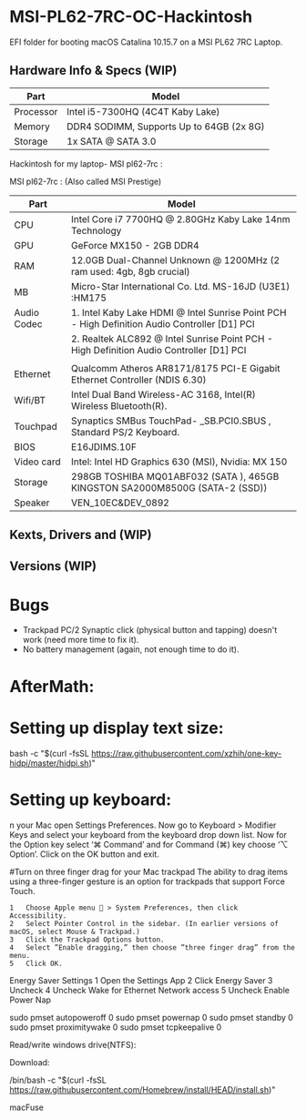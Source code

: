 # MSI-PL62-7RC-OC-Hackintosh

EFI folder for booting macOS Catalina 10.15.7 on a MSI PL62 7RC Laptop.

## Hardware Info & Specs (WIP)

| Part      | Model                                    |
| --------- | ---------------------------------------- |
| Processor | Intel i5-7300HQ (4C4T Kaby Lake)         |
| Memory    | DDR4 SODIMM, Supports Up to 64GB (2x 8G) |
| Storage   | 1x SATA @ SATA 3.0                       |

Hackintosh for my laptop- MSI pl62-7rc :

MSI pl62-7rc : (Also called MSI Prestige)

| Part      | Model                                                                                              |
| --------- | -------------------------------------------------------------------------------------------------- |
|CPU         | Intel Core i7 7700HQ @ 2.80GHz	Kaby Lake 14nm Technology                                        |
|GPU         |  GeForce MX150 - 2GB DDR4                                                                         |
|RAM         | 12.0GB Dual-Channel Unknown @ 1200MHz (2 ram used: 4gb, 8gb crucial)                              |
|MB          | Micro-Star International Co. Ltd. MS-16JD (U3E1) :HM175                                           |
|Audio Codec | 1. Intel Kaby Lake HDMI @ Intel Sunrise Point PCH - High Definition Audio Controller [D1]	PCI  |
|            | 2. Realtek ALC892 @ Intel Sunrise Point PCH - High Definition Audio Controller [D1]	PCI          |
|    		 |	                                                                                                 |
|Ethernet    | Qualcomm Atheros AR8171/8175 PCI-E Gigabit Ethernet Controller (NDIS 6.30)                        |
|Wifi/BT     | Intel Dual Band Wireless-AC 3168, Intel(R) Wireless Bluetooth(R).                                 |
|Touchpad    | Synaptics SMBus TouchPad- \_SB.PCI0.SBUS , Standard PS/2 Keyboard.                                |
|BIOS        | E16JDIMS.10F                                                                                      |
|Video card  |Intel: Intel HD Graphics 630 (MSI), Nvidia: MX 150                                                 |
|Storage     | 298GB TOSHIBA MQ01ABF032 (SATA ), 465GB KINGSTON SA2000M8500G (SATA-2 (SSD))                      |
|Speaker     | VEN_10EC&DEV_0892                                                                                 |
																												 
## Kexts, Drivers and (WIP)

## Versions (WIP)

# Bugs

- Trackpad PC/2 Synaptic click (physical button and tapping) doesn't work (need more time to fix it).
- No battery management (again, not enough time to do it).

# AfterMath:

# Setting up display text size:
bash -c "$(curl -fsSL https://raw.githubusercontent.com/xzhih/one-key-hidpi/master/hidpi.sh)"

# Setting up keyboard:

n your Mac open Settings Preferences.
Now go to Keyboard > Modifier Keys and select your keyboard from the keyboard drop down list.
Now for the Option key select ‘⌘ Command’ and for Command (⌘) key choose ‘⌥ Option’.
Click on the OK button and exit.

#Turn on three finger drag for your Mac trackpad
The ability to drag items using a three-finger gesture is an option for trackpads that support Force Touch.

	1	Choose Apple menu  > System Preferences, then click Accessibility. 
	2	Select Pointer Control in the sidebar. (In earlier versions of macOS, select Mouse & Trackpad.)
	3	Click the Trackpad Options button.
	4	Select ”Enable dragging,” then choose ”three finger drag” from the menu.
	5	Click OK.

Energy Saver Settings
	1	Open the Settings App
	2	Click Energy Saver
	3	Uncheck
	4	Uncheck Wake for Ethernet Network access
	5	Uncheck Enable Power Nap

sudo pmset autopoweroff 0
sudo pmset powernap 0
sudo pmset standby 0
sudo pmset proximitywake 0
sudo pmset tcpkeepalive 0


Read/write windows drive(NTFS):

Download:

/bin/bash -c "$(curl -fsSL https://raw.githubusercontent.com/Homebrew/install/HEAD/install.sh)"

macFuse
